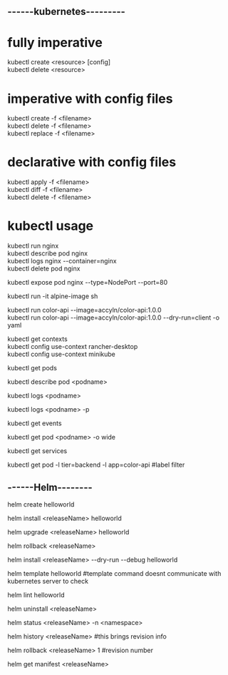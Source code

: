 ## **------kubernetes---------**

# **fully imperative**

kubectl create \<resource\> [config]  
kubectl delete \<resource\>  

# **imperative with config files**
kubectl create -f \<filename\>  
kubectl delete -f \<filename\>  
kubectl replace -f \<filename\>  

# **declarative with config files**
kubectl apply -f \<filename\>  
kubectl diff -f \<filename\>  
kubectl delete -f \<filename\>  

# **kubectl usage**
kubectl run nginx  
kubectl describe pod nginx  
kubectl logs nginx --container=nginx  
kubectl delete pod nginx  

kubectl expose pod nginx --type=NodePort --port=80

kubectl run -it alpine-image sh

kubectl run color-api --image=accyln/color-api:1.0.0  
kubectl run color-api --image=accyln/color-api:1.0.0 --dry-run=client -o yaml  

kubectl get contexts  
kubectl config use-context rancher-desktop  
kubectl config use-context minikube  

kubectl get pods

kubectl describe pod \<podname\>

kubectl logs \<podname\>

kubectl logs \<podname\> -p

kubectl get events

kubectl get pod \<podname\> -o wide

kubectl get services

kubectl get pod -l tier=backend -l app=color-api #label filter







## **------Helm--------**

helm create helloworld

helm install \<releaseName\> helloworld

helm upgrade \<releaseName\> helloworld

helm rollback \<releaseName\> <revisionNumber>

helm install \<releaseName\> --dry-run --debug helloworld

helm template helloworld   #template command doesnt communicate with kubernetes server to check

helm lint helloworld

helm uninstall \<releaseName\>


helm status \<releaseName\> -n \<namespace\>

helm history \<releaseName\>  #this brings revision info

helm rollback \<releaseName\> 1  #revision number

helm get manifest \<releaseName\>
